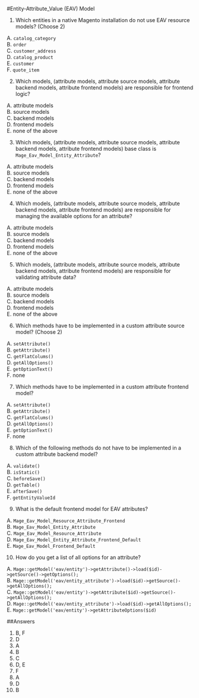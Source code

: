 #Entity-Attribute_Value (EAV) Model

1. Which entities in a native Magento installation do not use EAV resource models? (Choose 2)  

  A. `catalog_category`  
  B. `order`  
  C. `customer_address`  
  D. `catalog_product`  
  E. `customer`  
  F. `quote_item`  

2. Which models, (attribute models, attribute source models, attribute backend models, attribute frontend models) are responsible for frontend logic? 

  A. attribute models  
  B. source models  
  C. backend models   
  D. frontend models  
  E. none of the above  

3. Which models, (attribute models, attribute source models, attribute backend models, attribute frontend models) base class is `Mage_Eav_Model_Entity_Attribute`? 

  A. attribute models  
  B. source models  
  C. backend models   
  D. frontend models  
  E. none of the above  

4. Which models, (attribute models, attribute source models, attribute backend models, attribute frontend models) are responsible for managing the available options for an attribute? 

  A. attribute models  
  B. source models  
  C. backend models   
  D. frontend models  
  E. none of the above  

5. Which models, (attribute models, attribute source models, attribute backend models, attribute frontend models) are responsible for validating attribute data? 

  A. attribute models  
  B. source models  
  C. backend models   
  D. frontend models  
  E. none of the above  

6. Which methods have to be implemented in a custom attribute source model? (Choose 2)  

  A. `setAttribute()`  
  B. `getAttribute()`  
  C. `getFlatColums()`  
  D. `getAllOptions()`  
  E. `getOptionText()`  
  F. none  

7. Which methods have to be implemented in a custom attribute frontend model?  

  A. `setAttribute()`  
  B. `getAttribute()`  
  C. `getFlatColums()`  
  D. `getAllOptions()`  
  E. `getOptionText()`  
  F. none  

8. Which of the following methods do not have to be implemented in a custom attribute backend model?  

  A. `validate()`  
  B. `isStatic()`  
  C. `beforeSave()`  
  D. `getTable()`  
  E. `afterSave()`  
  F. `getEntityValueId`  

9. What is the default frontend model for EAV attributes?  

  A. `Mage_Eav_Model_Resource_Attribute_Frontend`  
  B. `Mage_Eav_Model_Entity_Attribute`  
  C. `Mage_Eav_Model_Resource_Attribute`  
  D. `Mage_Eav_Model_Entity_Attribute_Frontend_Default`  
  E. `Mage_Eav_Model_Frontend_Default`  

10. How do you get a list of all options for an attribute?  

  A. `Mage::getModel('eav/entity')->getAttribute()->load($id)->getSource()->getOptions();`  
  B. `Mage::getModel('eav/entity_attribute')->load($id)->getSource()->getAllOptions();`  
  C. `Mage::getModel('eav/entity')->getAttribute($id)->getSource()->getAllOptions();`  
  D. `Mage::getModel('eav/entity_attribute')->load($id)->getAllOptions();`  
  E. `Mage::getModel('eav/entity')->getAttributeOptions($id)`  

##Answers
1. B, F  
2. D  
3. A  
4. B  
5. C  
6. D, E 
7. F  
8. A  
9. D  
10. B  
